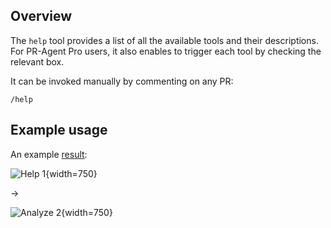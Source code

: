 ## Overview
The `help` tool provides a list of all the available tools and their descriptions.
For PR-Agent Pro users, it also enables to trigger each tool by checking the relevant box.

It can be invoked manually by commenting on any PR:
```
/help
```

## Example usage
An example [result](https://github.com/Codium-ai/pr-agent/pull/546#issuecomment-1868524805):

![Help 1](https://codium.ai/images/pr_agent/help1.png){width=750}

&rarr;

![Analyze 2](https://codium.ai/images/pr_agent/help2.png){width=750}
